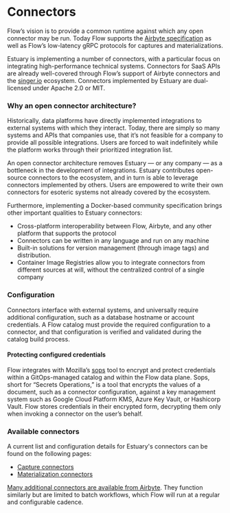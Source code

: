 # Connectors

Flow’s vision is to provide a common runtime against which any open connector may be run. Today Flow supports the [Airbyte specification](https://docs.airbyte.io/understanding-airbyte/airbyte-specification) as well as Flow’s low-latency gRPC protocols for captures and materializations.

Estuary is implementing a number of connectors, with a particular focus on integrating high-performance technical systems.
Connectors for SaaS APIs are already well-covered through Flow’s support of Airbyte connectors and the [singer.io](https://www.singer.io) ecosystem. Connectors implemented by Estuary are dual-licensed under Apache 2.0 or MIT.

### Why an open connector architecture?

Historically, data platforms have directly implemented integrations to external systems with which they interact. Today, there are simply so many systems and APIs that companies use, that it’s not feasible for a company to provide all possible integrations. Users are forced to wait indefinitely while the platform works through their prioritized integration list.

An open connector architecture removes Estuary — or any company — as a bottleneck in the development of integrations. Estuary contributes open-source connectors to the ecosystem, and in turn is able to leverage connectors implemented by others. Users are empowered to write their own connectors for esoteric systems not already covered by the ecosystem.

Furthermore, implementing a Docker-based community specification brings other important qualities to Estuary connectors:

* Cross-platform interoperability between Flow, Airbyte, and any other platform that supports the protocol
* Connectors can be written in any language and run on any machine
* Built-in solutions for version management (through image tags) and distribution.
* Container Image Registries allow you to integrate connectors from different sources at will, without the centralized control of a single company

### Configuration

Connectors interface with external systems, and universally require additional configuration, such as a database hostname or account credentials. A Flow catalog must provide the required configuration to a connector, and that configuration is verified and validated during the catalog build process.

#### Protecting configured credentials

Flow integrates with Mozilla’s [sops](https://github.com/mozilla/sops) tool to encrypt and protect credentials within a GitOps-managed catalog and within the Flow data plane. Sops, short for “Secrets Operations,” is a tool that encrypts the values of a document, such as a connector configuration, against a key management system such as Google Cloud Platform KMS, Azure Key Vault, or Hashicorp Vault. Flow stores credentials in their encrypted form, decrypting them only when invoking a connector on the user’s behalf.

### Available connectors

A current list and configuration details for Estuary's connectors can be found on the following pages:
* [Capture connectors](./capture-connectors/)
* [Materialization connectors](./materialization-connectors/)

[Many additional connectors are available from Airbyte](https://airbyte.io/connectors). They function similarly but are limited to batch workflows, which Flow will run at a regular and configurable cadence.

